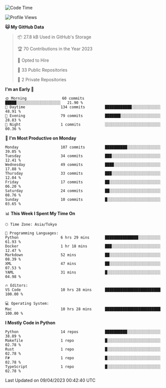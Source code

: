 <!--START_SECTION:waka-->
![Code Time](http://img.shields.io/badge/Code%20Time-623%20hrs%2033%20mins-blue)

![Profile Views](http://img.shields.io/badge/Profile%20Views-0-blue)

**🐱 My GitHub Data** 

> 📦 27.8 kB Used in GitHub's Storage 
 > 
> 🏆 70 Contributions in the Year 2023
 > 
> 💼 Opted to Hire
 > 
> 📜 33 Public Repositories 
 > 
> 🔑 2 Private Repositories 
 > 
**I'm an Early 🐤** 

```text
🌞 Morning                60 commits          █████░░░░░░░░░░░░░░░░░░░░   21.90 % 
🌆 Daytime                134 commits         ████████████░░░░░░░░░░░░░   48.91 % 
🌃 Evening                79 commits          ███████░░░░░░░░░░░░░░░░░░   28.83 % 
🌙 Night                  1 commits           ░░░░░░░░░░░░░░░░░░░░░░░░░   00.36 % 
```
📅 **I'm Most Productive on Monday** 

```text
Monday                   107 commits         ██████████░░░░░░░░░░░░░░░   39.05 % 
Tuesday                  34 commits          ███░░░░░░░░░░░░░░░░░░░░░░   12.41 % 
Wednesday                49 commits          ████░░░░░░░░░░░░░░░░░░░░░   17.88 % 
Thursday                 33 commits          ███░░░░░░░░░░░░░░░░░░░░░░   12.04 % 
Friday                   17 commits          ██░░░░░░░░░░░░░░░░░░░░░░░   06.20 % 
Saturday                 24 commits          ██░░░░░░░░░░░░░░░░░░░░░░░   08.76 % 
Sunday                   10 commits          █░░░░░░░░░░░░░░░░░░░░░░░░   03.65 % 
```


📊 **This Week I Spent My Time On** 

```text
🕑︎ Time Zone: Asia/Tokyo

💬 Programming Languages: 
Python                   6 hrs 29 mins       ███████████████░░░░░░░░░░   61.93 % 
Docker                   1 hr 18 mins        ███░░░░░░░░░░░░░░░░░░░░░░   12.47 % 
Markdown                 52 mins             ██░░░░░░░░░░░░░░░░░░░░░░░   08.39 % 
XML                      47 mins             ██░░░░░░░░░░░░░░░░░░░░░░░   07.53 % 
YAML                     31 mins             █░░░░░░░░░░░░░░░░░░░░░░░░   04.98 % 

🔥 Editors: 
VS Code                  10 hrs 28 mins      █████████████████████████   100.00 % 

💻 Operating System: 
Mac                      10 hrs 28 mins      █████████████████████████   100.00 % 
```

**I Mostly Code in Python** 

```text
Python                   14 repos            ██████████░░░░░░░░░░░░░░░   38.89 % 
Makefile                 1 repo              █░░░░░░░░░░░░░░░░░░░░░░░░   02.78 % 
Rust                     1 repo              █░░░░░░░░░░░░░░░░░░░░░░░░   02.78 % 
F#                       1 repo              █░░░░░░░░░░░░░░░░░░░░░░░░   02.78 % 
TypeScript               1 repo              █░░░░░░░░░░░░░░░░░░░░░░░░   02.78 % 
```




 Last Updated on 09/04/2023 00:42:40 UTC
<!--END_SECTION:waka-->
